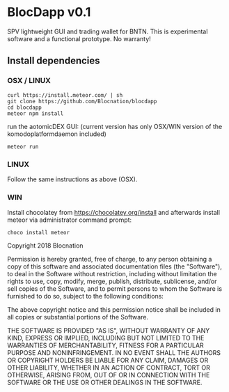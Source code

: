 # BlocDapp v0.1

SPV lightweight GUI and trading wallet for BNTN. This is experimental software and a functional
prototype. No warranty!


## Install dependencies

### OSX / LINUX

```
curl https://install.meteor.com/ | sh
git clone https://github.com/Blocnation/blocdapp
cd blocdapp
meteor npm install
```

run the aotomicDEX GUI: (current version has only OSX/WIN version of the komodoplatformdaemon included)
```
meteor run
```

### LINUX

Follow the same instructions as above (OSX).

### WIN

Install chocolatey from https://chocolatey.org/install and afterwards install meteor via administrator command prompt:

`choco install meteor`

Copyright 2018 Blocnation

Permission is hereby granted, free of charge, to any person obtaining a copy of this software and associated documentation files (the "Software"), to deal in the Software without restriction, including without limitation the rights to use, copy, modify, merge, publish, distribute, sublicense, and/or sell copies of the Software, and to permit persons to whom the Software is furnished to do so, subject to the following conditions:

The above copyright notice and this permission notice shall be included in all copies or substantial portions of the Software.

THE SOFTWARE IS PROVIDED "AS IS", WITHOUT WARRANTY OF ANY KIND, EXPRESS OR IMPLIED, INCLUDING BUT NOT LIMITED TO THE WARRANTIES OF MERCHANTABILITY, FITNESS FOR A PARTICULAR PURPOSE AND NONINFRINGEMENT. IN NO EVENT SHALL THE AUTHORS OR COPYRIGHT HOLDERS BE LIABLE FOR ANY CLAIM, DAMAGES OR OTHER LIABILITY, WHETHER IN AN ACTION OF CONTRACT, TORT OR OTHERWISE, ARISING FROM, OUT OF OR IN CONNECTION WITH THE SOFTWARE OR THE USE OR OTHER DEALINGS IN THE SOFTWARE.
